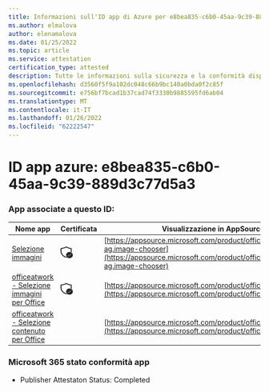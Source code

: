 ```yaml
---
title: Informazioni sull'ID app di Azure per e8bea835-c6b0-45aa-9c39-889d3c77d5a3
ms.author: elmalova
author: elenamalova
ms.date: 01/25/2022
ms.topic: article
ms.service: attestation
certification_type: attested
description: Tutte le informazioni sulla sicurezza e la conformità disponibili per e8bea835-c6b0-45aa-9c39-889d3c77d5a3.
ms.openlocfilehash: d3560f5f9a102dc048c66b9bc140a0bda0f2c85f
ms.sourcegitcommit: e756bf7bcad1b37cad74f3330b9885595fd6ab04
ms.translationtype: MT
ms.contentlocale: it-IT
ms.lasthandoff: 01/26/2022
ms.locfileid: "62222547"
---
```

# <a name="azure-app-id-e8bea835-c6b0-45aa-9c39-889d3c77d5a3"></a>ID app azure: e8bea835-c6b0-45aa-9c39-889d3c77d5a3


### <a name="apps-associated-with-this-id"></a>App associate a questo ID:
| **Nome app** | **Certificata** | **Visualizzazione in AppSource** |
|--------------|---------------|-----------------------|
| [Selezione immagini](https://docs.microsoft.com/microsoft-365-app-certification/forward/officeatwork-ag.image-chooser) | <img alt="Certified application badge" src="../media/certified-badge.png" height="25" width="25" /> | [https://appsource.microsoft.com/product/office/officeatwork-ag.image-chooser](https://appsource.microsoft.com/product/office/officeatwork-ag.image-chooser) |
| [officeatwork - Selezione immagini per Office](https://docs.microsoft.com/microsoft-365-app-certification/forward/WA200002683) | <img alt="Certified application badge" src="../media/certified-badge.png" height="25" width="25" /> | [https://appsource.microsoft.com/product/office/WA200002683](https://appsource.microsoft.com/product/office/WA200002683) |
| [officeatwork - Selezione contenuto per Office](https://docs.microsoft.com/microsoft-365-app-certification/forward/WA104380602) |  | [https://appsource.microsoft.com/product/office/WA104380602](https://appsource.microsoft.com/product/office/WA104380602) |

### <a name="microsoft-365-app-compliance-status"></a>Microsoft 365 stato conformità app
- Publisher Attestaton Status: Completed
